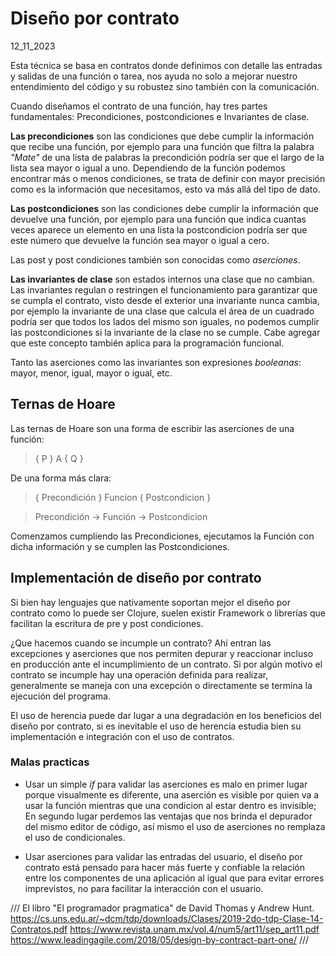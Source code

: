 # Diseño por contrato
12_11_2023

Esta técnica se basa en contratos donde definimos con detalle las entradas y salidas de una función o tarea, nos ayuda no solo a mejorar nuestro entendimiento del código y su robustez sino también con la comunicación.

Cuando diseñamos el contrato de una función, hay tres partes fundamentales: Precondiciones, postcondiciones e Invariantes de clase.

**Las precondiciones** son las condiciones que debe cumplir la información que recibe una función, por ejemplo para una función que filtra la palabra *"Mate"* de una lista de palabras la precondición podría ser que el largo de la lista sea mayor o igual a uno. Dependiendo de la función podemos encontrar más o menos condiciones, se trata de definir con mayor precisión como es la información que necesitamos, esto va más allá del tipo de dato.

**Las postcondiciones** son las condiciones debe cumplir la información que devuelve una función, por ejemplo para una función que indica cuantas veces aparece un elemento en una lista la postcondicion podría ser que este número que devuelve la función sea mayor o igual a cero.

Las post y post condiciones también son conocidas como *aserciones*.

**Las invariantes de clase** son estados internos una clase que no cambian. Las invariantes regulan o restringen el funcionamiento para garantizar que se cumpla el contrato, visto desde el exterior una invariante nunca cambia, por ejemplo la invariante de una clase que calcula el área de un cuadrado podría ser que todos los lados del mismo son iguales, no podemos cumplir las postcondiciones si la invariante de la clase no se cumple. Cabe agregar que este concepto también aplica para la programación funcional.

Tanto las aserciones como las invariantes son expresiones *booleanas*: mayor, menor, igual, mayor o igual, etc.

## Ternas de Hoare

Las ternas de Hoare son una forma de escribir las aserciones de una función:

> { P } A { Q }

De una forma más clara:

> { Precondición } Funcion { Postcondicion }

> Precondición -> Función -> Postcondicion

Comenzamos cumpliendo las Precondiciones, ejecutamos la Función con dicha información y se cumplen las Postcondiciones.

## Implementación de diseño por contrato

Si bien hay lenguajes que nativamente soportan mejor el diseño por contrato como lo puede ser Clojure, suelen existir Framework o librerías que facilitan la escritura de pre y post condiciones.

¿Que hacemos cuando se incumple un contrato? Ahí entran las excepciones y aserciones que nos permiten depurar y reaccionar incluso en producción ante el incumplimiento de un contrato. Si por algún motivo el contrato se incumple hay una operación definida para realizar, generalmente se maneja con una excepción o directamente se termina la ejecución del programa.

El uso de herencia puede dar lugar a una degradación en los beneficios del diseño por contrato, si es inevitable el uso de herencia estudia bien su implementación e integración con el uso de contratos.

### Malas practicas

* Usar un simple *if* para validar las aserciones es malo en primer lugar porque visualmente es diferente, una aserción es visible por quien va a usar la función mientras que una condicion al estar dentro es invisible; En segundo lugar perdemos las ventajas que nos brinda el depurador del mismo editor de código, así mismo el uso de aserciones no remplaza el uso de condicionales.

* Usar aserciones para validar las entradas del usuario, el diseño por contrato está pensado para hacer más fuerte y confiable la relación entre los componentes de una aplicación al igual que para evitar errores imprevistos, no para facilitar la interacción con el usuario.

///
El libro "El programador pragmatica" de David Thomas y Andrew Hunt.
https://cs.uns.edu.ar/~dcm/tdp/downloads/Clases/2019-2do-tdp-Clase-14-Contratos.pdf
https://www.revista.unam.mx/vol.4/num5/art11/sep_art11.pdf
https://www.leadingagile.com/2018/05/design-by-contract-part-one/
///